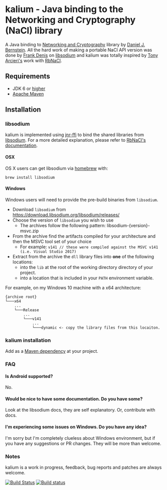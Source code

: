# kalium - Java binding to the Networking and Cryptography (NaCl) library

A Java binding to [Networking and Cryptography](http://nacl.cr.yp.to/) library by [Daniel J. Bernstein](http://cr.yp.to/djb.html). All the hard work of making a portable NaCl API version was done by [Frank Denis](https://github.com/jedisct1) on [libsodium](https://github.com/jedisct1/libsodium) and kalium was totally inspired by [Tony Arcieri's](https://github.com/tarcieri) work with [RbNaCl](https://github.com/cryptosphere/rbnacl).

## Requirements

* JDK 6 or [higher](http://www.oracle.com/technetwork/java/javase/downloads/index.html)
* [Apache Maven](http://maven.apache.org/guides/getting-started/)

## Installation

### libsodium

kalium is implemented using [jnr-ffi](https://github.com/jnr/jnr-ffi) to bind the shared libraries from [libsodium](https://github.com/jedisct1/libsodium). For a more detailed explanation, please refer to [RbNaCl's documentation](https://github.com/cryptosphere/rbnacl/blob/master/README.md).

#### OSX
OS X users can get libsodium via [homebrew](http://mxcl.github.com/homebrew/) with:

    brew install libsodium

#### Windows
Windows users will need to provide the pre-build binaries from `libsodium`.

- Download `libsodium` from https://download.libsodium.org/libsodium/releases/
- Choose the version of `libsodium` you wish to use
    - The archives follow the following pattern: libsodium-{version}-msvc.zip
- From the archive find the artifacts compiled for your architecture and then the MSVC tool set of your choice
    - For example: `v141 // these were compiled against the MSVC v141 (i.e. Visual Studio 2017)`
- Extract from the archive the `dll` library files into **one** of the following locations:
    - into the `lib` at the root of the working directory directory of your project.
    - into a location that is included in your `PATH` environment variable.

For example, on my Windows 10 machine with a x64 architecture:
```
{archive root}
└───x64
    ...
    └───Release
        ...
        └───v141
            ...
            └───dynamic <- copy the library files from this locaiton.
```

### kalium installation

Add as a [Maven dependency](http://search.maven.org/#search%7Cgav%7C1%7Cg%3A%22org.abstractj.kalium%22%20AND%20a%3A%22kalium%22) at your project.

### FAQ

#### Is Android supported?
  No.

#### Would be nice to have some documentation. Do you have some?

  Look at the libsodium docs, they are self explanatory. Or, contribute with docs.

#### I'm experiencing some issues on Windows. Do you have any idea?

  I'm sorry but I'm completely clueless about Windows environment, but if you have any suggestions or PR changes. They will be more than welcome.

### Notes

kalium is a work in progress, feedback, bug reports and patches are always welcome.

[![Build Status](https://travis-ci.org/abstractj/kalium.png?branch=master)](https://travis-ci.org/abstractj/kalium)
[![Build status](https://ci.appveyor.com/api/projects/status/github/abstractj/kalium?branch=master&svg=true)](https://ci.appveyor.com/project/abstractj/kalium/branch/master)
